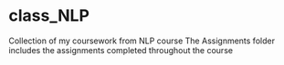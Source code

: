 # class_NLP
Collection of my coursework from NLP course
The Assignments folder includes the assignments completed throughout the course
